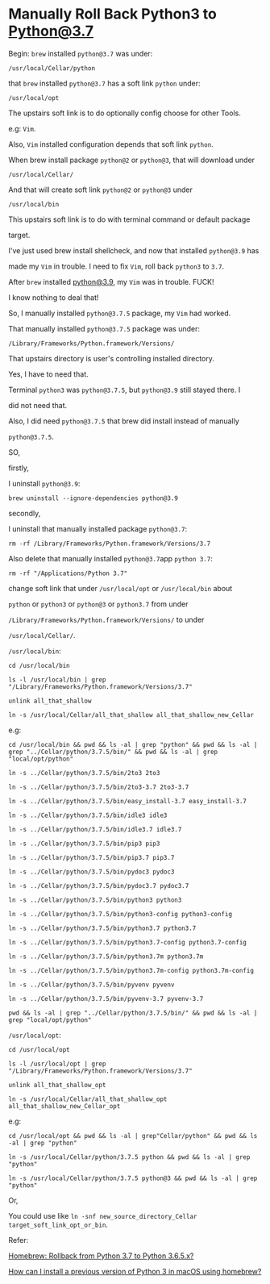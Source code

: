 # Manually Roll Back Python3 to Python@3.7

Begin:
 `brew` installed `python@3.7` was under:

    /usr/local/Cellar/python
that `brew` installed `python@3.7` has a soft link `python` under:

    /usr/local/opt
The upstairs soft link is to do optionally config choose for other Tools.

e.g: `Vim`.

Also, `Vim` installed configuration depends that soft link `python`.

When brew install package `python@2` or `python@3`, that will download under

    /usr/local/Cellar/
And that will create soft link `python@2` or `python@3` under

    /usr/local/bin
This upstairs soft link is to do with terminal command or default package

target.

I've just used brew install shellcheck, and now that installed `python@3.9` has

made my `Vim` in trouble. I need to fix `Vim`, roll back `python3` to `3.7`.

After `brew` installed python@3.9, my `Vim` was in trouble. FUCK!

I know nothing to deal that!

So, I manually installed `python@3.7.5` package, my `Vim` had worked.

That manually installed `python@3.7.5` package was under:

    /Library/Frameworks/Python.framework/Versions/
That upstairs directory is user's controlling installed directory.

Yes, I have to need that.

Terminal `python3` was `python@3.7.5`, but `python@3.9` still stayed there. I

did not need that.

Also, I did need `python@3.7.5` that brew did install instead of manually

`python@3.7.5`.

SO,

firstly,

I uninstall `python@3.9`:

    brew uninstall --ignore-dependencies python@3.9
secondly,

I uninstall that manually installed package `python@3.7`:

    rm -rf /Library/Frameworks/Python.framework/Versions/3.7
Also delete that manually installed `python@3.7`app `python 3.7`:

    rm -rf "/Applications/Python 3.7"

change soft link that under `/usr/local/opt` or `/usr/local/bin` about

`python` or `python3` or `python@3` or `python3.7` from under

`/Library/Frameworks/Python.framework/Versions/` to under

`/usr/local/Cellar/`.

`/usr/local/bin`:

    cd /usr/local/bin

    ls -l /usr/local/bin | grep "/Library/Frameworks/Python.framework/Versions/3.7"

    unlink all_that_shallow

    ln -s /usr/local/Cellar/all_that_shallow all_that_shallow_new_Cellar
e.g:

    cd /usr/local/bin && pwd && ls -al | grep "python" && pwd && ls -al | grep "../Cellar/python/3.7.5/bin/" && pwd && ls -al | grep "local/opt/python"

    ln -s ../Cellar/python/3.7.5/bin/2to3 2to3

    ln -s ../Cellar/python/3.7.5/bin/2to3-3.7 2to3-3.7

    ln -s ../Cellar/python/3.7.5/bin/easy_install-3.7 easy_install-3.7

    ln -s ../Cellar/python/3.7.5/bin/idle3 idle3

    ln -s ../Cellar/python/3.7.5/bin/idle3.7 idle3.7

    ln -s ../Cellar/python/3.7.5/bin/pip3 pip3

    ln -s ../Cellar/python/3.7.5/bin/pip3.7 pip3.7

    ln -s ../Cellar/python/3.7.5/bin/pydoc3 pydoc3

    ln -s ../Cellar/python/3.7.5/bin/pydoc3.7 pydoc3.7

    ln -s ../Cellar/python/3.7.5/bin/python3 python3

    ln -s ../Cellar/python/3.7.5/bin/python3-config python3-config

    ln -s ../Cellar/python/3.7.5/bin/python3.7 python3.7

    ln -s ../Cellar/python/3.7.5/bin/python3.7-config python3.7-config

    ln -s ../Cellar/python/3.7.5/bin/python3.7m python3.7m

    ln -s ../Cellar/python/3.7.5/bin/python3.7m-config python3.7m-config

    ln -s ../Cellar/python/3.7.5/bin/pyvenv pyvenv

    ln -s ../Cellar/python/3.7.5/bin/pyvenv-3.7 pyvenv-3.7

    pwd && ls -al | grep "../Cellar/python/3.7.5/bin/" && pwd && ls -al | grep "local/opt/python"

`/usr/local/opt`:

    cd /usr/local/opt

    ls -l /usr/local/opt | grep "/Library/Frameworks/Python.framework/Versions/3.7"

    unlink all_that_shallow_opt

    ln -s /usr/local/Cellar/all_that_shallow_opt all_that_shallow_new_Cellar_opt
e.g:

    cd /usr/local/opt && pwd && ls -al | grep"Cellar/python" && pwd && ls -al | grep "python"

    ln -s /usr/local/Cellar/python/3.7.5 python && pwd && ls -al | grep "python"

    ln -s /usr/local/Cellar/python/3.7.5 python@3 && pwd && ls -al | grep "python"
Or,

You could use like `ln -snf new_source_directory_Cellar target_soft_link_opt_or_bin`.

Refer:

[Homebrew: Rollback from Python 3.7 to Python 3.6.5.x?](https://apple.stackexchange.com/questions/329187/homebrew-rollback-from-python-3-7-to-python-3-6-5-x)

[How can I install a previous version of Python 3 in macOS using homebrew?](https://stackoverflow.com/questions/51125013/how-can-i-install-a-previous-version-of-python-3-in-macos-using-homebrew/51125014#51125014)
